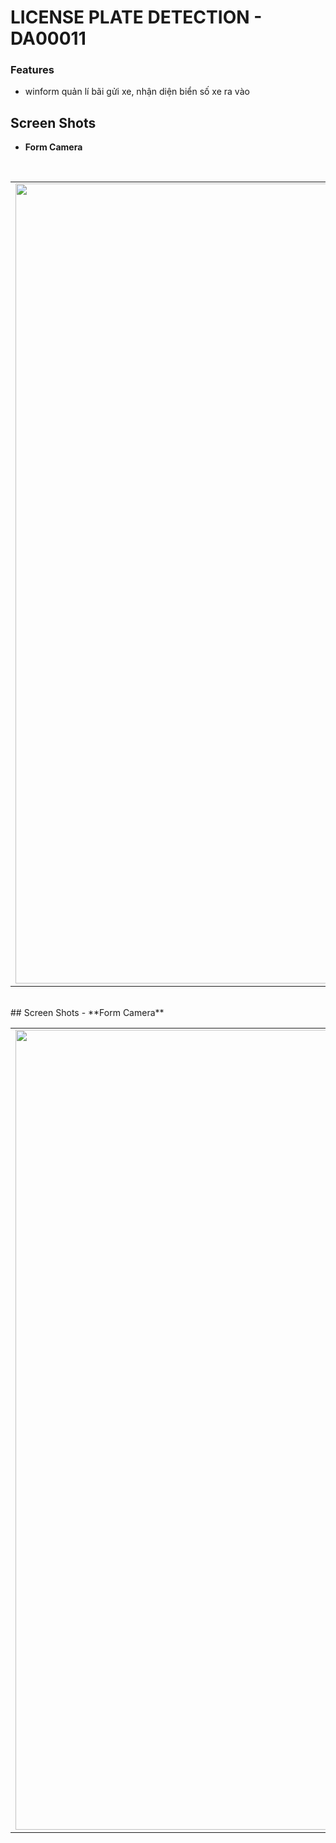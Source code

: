# LICENSE PLATE DETECTION - DA00011
### Features
- winform quản lí bãi gửi xe, nhận diện biển số xe ra vào
## Screen Shots
- **Form Camera**
<br>
<div align="center">
   <table align="center" border="0" >
  <tr>
    <td><img width=1280 src="https://github.com/thqnhngqn-dev/Quanlibaixe-DA00011/blob/main/Screen%20Shots/form_camera.png"/></td>
    
   </tr> 
   
  </table>
  </div>
<br>
## Screen Shots
- **Form Camera**
<br>
<div align="center">
   <table align="center" border="0" >
  <tr>
    <td><img width=1280 src="https://github.com/thqnhngqn-dev/Quanlibaixe-DA00011/blob/main/Screen%20Shots/form_camera-dashboard.png"/></td>
    
   </tr> 
   
  </table>
  </div>
<br>
